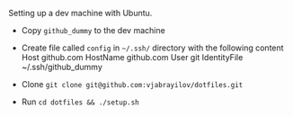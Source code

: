 Setting up a dev machine with Ubuntu.

- Copy `github_dummy` to the dev machine
- Create file called `config` in `~/.ssh/` directory with the following content
    Host github.com
            HostName github.com
            User git
            IdentityFile ~/.ssh/github_dummy

- Clone `git clone git@github.com:vjabrayilov/dotfiles.git`
- Run `cd dotfiles && ./setup.sh`

